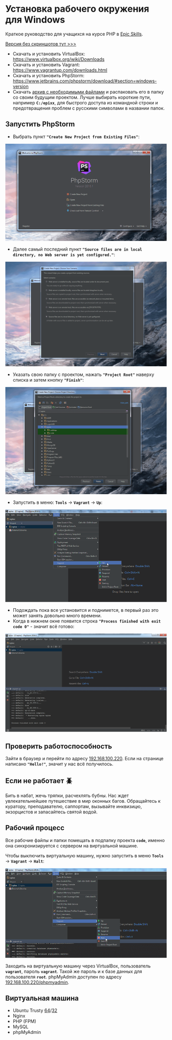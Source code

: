 # Установка рабочего окружения для Windows

Краткое руководство для учащихся на курсе PHP в [Epic Skills](http://epixx.ru/).

[Версия без скриншотов тут >>>](https://github.com/eveness/epic-skills/blob/master/php/readme.md)

- Скачать и установить VirtualBox: https://www.virtualbox.org/wiki/Downloads
- Скачать и установить Vagrant: https://www.vagrantup.com/downloads.html
- Скачать и установить PhpStorm: https://www.jetbrains.com/phpstorm/download/#section=windows-version
- Скачать [архив с необходимыми файлами](https://github.com/eveness/epic-skills/blob/master/php/files/files.zip) и распаковать его в папку со своим будущим проектом. Лучше выбирать короткие пути, например **`C:/epixx`**, для быстрого доступа из командной строки и предотвращения проблем с русскими символами в названии папок.

## Запустить PhpStorm

- Выбрать пункт **`"Create New Project from Existing Files"`**:

![](https://github.com/eveness/epic-skills/blob/master/php/img/001.png)

- Далее самый последний пункт **`"Source files are in local directory, no Web server is yet configured."`**:

![](https://github.com/eveness/epic-skills/blob/master/php/img/002.png)

- Указать свою папку с проектом, нажать **`"Project Root"`** наверху списка и затем кнопку **`"Finish"`**:

![](https://github.com/eveness/epic-skills/blob/master/php/img/003.png)

- Запустить в меню: **`Tools`** -> **`Vagrant`** -> **`Up`**:

![](https://github.com/eveness/epic-skills/blob/master/php/img/004.png)

- Подождать пока все установится и поднимется, в первый раз это может занять довольно много времени. 
- Когда в нижнем окне появится строка **`"Process finished with exit code 0"`** -  значит всё готово:

![](https://github.com/eveness/epic-skills/blob/master/php/img/005.png)

## Проверить работоспособность

Зайти в браузер и перейти по адресу [192.168.100.220](http://192.168.100.220). Если на странице написано **`"Hello!"`**, значит у нас всё получилось.

## Если не работает :beetle:

Бить в набат, жечь тряпки, расчехлять бубны. Нас ждет увлекательнейшее путешествие в мир оконных багов. Обращайтесь к куратору, преподавателю, саппортам, вызывайте инквизицю, экзорцистов и запасайтесь святой водой.

## Рабочий процесс

Все рабочие файлы и папки помещать в подпапку проекта **`code`**, именно она синхронизируется с сервером на виртуальной машине.

Чтобы выключить виртуальную машину, нужно запустить в меню **`Tools`** -> **`Vagrant`** -> **`Halt`**:

![](https://github.com/eveness/epic-skills/blob/master/php/img/006.png)

Заходить на виртуальную машину через VirtualBox, пользователь **`vagrant`**, пароль **`vagrant`**. Такой же пароль и к базе данных для пользователя **`root`**. phpMyAdmin доступен по адресу [192.168.100.220/phpmyadmin](http://192.168.100.220/phpmyadmin).

## Виртуальная машина

- Ubuntu Trusty [64](https://github.com/eveness/epic-skills/blob/master/php/files/files.zip)/[32](https://github.com/eveness/epic-skills/blob/master/php/files/files32.zip)
- Nginx
- PHP (FPM)
- MySQL
- phpMyAdmin